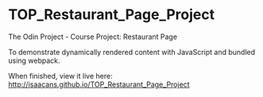 # TOP_Restaurant_Page_Project
The Odin Project - Course Project: Restaurant Page

To demonstrate dynamically rendered content with JavaScript and bundled using webpack.

When finished, view it live here: http://isaacans.github.io/TOP_Restaurant_Page_Project

